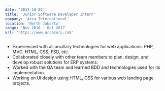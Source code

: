 ```yaml
---
date: '2017-10-02'
title: 'Junior Software Developer Intern'
company: 'Arca International'
location: 'North Jakarta'
range: 'Nov 2016 - Oct 2017'
url: 'https://www.arcacorp.com'
---
```


- Experienced with all ancillary technologies for web applications: PHP, MVC, HTML, CSS, FSD, etc.
- Collaborated closely with other team members to plan, design, and develop robust solutions for ERP systems.
- Worked with the QA team and learned BDD and technologies used for its implementation.
- Working on UI design using HTML, CSS for various web landing page projects.

